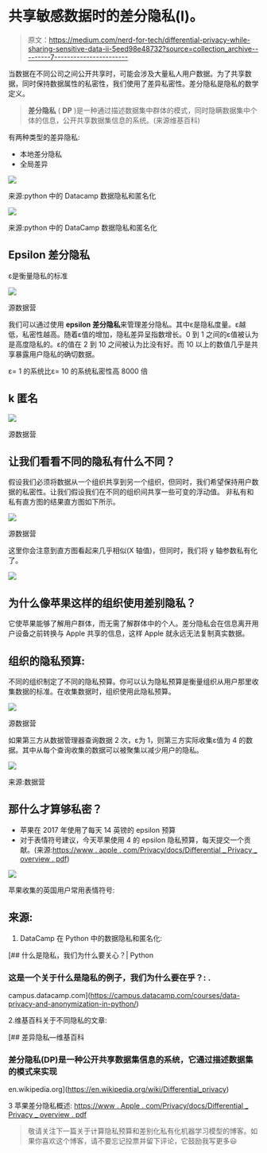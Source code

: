 # 共享敏感数据时的差分隐私(I)。

> 原文：<https://medium.com/nerd-for-tech/differential-privacy-while-sharing-sensitive-data-ii-5eed98e48732?source=collection_archive---------7----------------------->

当数据在不同公司之间公开共享时，可能会涉及大量私人用户数据。为了共享数据，同时保持数据属性的私密性，我们使用了差异私密性。差分隐私是隐私的数学定义。

> **差分隐私** ( **DP** )是一种通过描述数据集中群体的模式，同时隐瞒数据集中个体的信息，公开共享数据集信息的系统。(来源维基百科)

有两种类型的差异隐私:

*   本地差分隐私
*   全局差异

![](img/947887b526a1d9668d248cd0b48114e9.png)

来源:python 中的 Datacamp 数据隐私和匿名化

![](img/3655a641d5771de1e897cdaa1a846fdf.png)

来源:python 中的 DataCamp 数据隐私和匿名化

## Epsilon 差分隐私

ε是衡量隐私的标准

![](img/3ecb65f48f2f0942e1abef60d3c85fc9.png)

源数据营

我们可以通过使用 **epsilon 差分隐私**来管理差分隐私。其中ε是隐私度量。ε越低，私密性越高。随着ε值的增加，隐私差异呈指数增长。0 到 1 之间的ε值被认为是高度隐私的。ε的值在 2 到 10 之间被认为比没有好。而 10 以上的数值几乎是共享暴露用户隐私的确切数据。

ε= 1 的系统比ε= 10 的系统私密性高 8000 倍

## k 匿名

![](img/333a36f50b413a20a6f0df522552f7d4.png)

源数据营

## 让我们看看不同的隐私有什么不同？

假设我们必须将数据从一个组织共享到另一个组织，但同时，我们希望保持用户数据的私密性。让我们假设我们在不同的组织间共享一些可变的浮动值。
非私有和私有直方图的结果直方图如下所示。

![](img/805dc6461d42f0cf994449d02bb77ac2.png)

源数据营

这里你会注意到直方图看起来几乎相似(X 轴值)，但同时，我们将 y 轴参数私有化了。

![](img/c6479444e96579d44a1bd2f9aa05cac9.png)

## 为什么像苹果这样的组织使用差别隐私？

它使苹果能够了解用户群体，而无需了解群体中的个人。差分隐私会在信息离开用户设备之前转换与 Apple 共享的信息，这样 Apple 就永远无法复制真实数据。

## 组织的隐私预算:

不同的组织制定了不同的隐私预算。你可以认为隐私预算是衡量组织从用户那里收集数据的标准。在收集数据时，组织使用此隐私预算。

![](img/9d2732e77581e63897967366c79e6df9.png)

源数据营

如果第三方从数据管理器查询数据 2 次，ε为 1，则第三方实际收集ε值为 4 的数据。其中从每个查询收集的数据可以被聚集以减少用户的隐私。

![](img/4b9b6cbbe45e8aba0c28f58456e352a6.png)

来源:数据营

## 那什么才算够私密？

*   苹果在 2017 年使用了每天 14 英镑的 epsilon 预算
*   对于表情符号建议，今天苹果使用 4 的 epsilon 隐私预算，每天提交一个贡献。(来源:[https://www . apple . com/Privacy/docs/Differential _ Privacy _ overview . pdf](https://www.apple.com/privacy/docs/Differential_Privacy_Overview.pdf))

![](img/5a1fc4e5560ce29f9cee5b611efd0f56.png)

苹果收集的英国用户常用表情符号:

## 来源:

1.  DataCamp 在 Python 中的数据隐私和匿名化:

[](https://campus.datacamp.com/courses/data-privacy-and-anonymization-in-python/) [## 什么是隐私，我们为什么要关心？| Python

### 这是一个关于什么是隐私的例子，我们为什么要在乎？: .

campus.datacamp.com](https://campus.datacamp.com/courses/data-privacy-and-anonymization-in-python/) 

2.维基百科关于不同隐私的文章:

 [## 差异隐私—维基百科

### 差分隐私(DP)是一种公开共享数据集信息的系统，它通过描述数据集的模式来实现

en.wikipedia.org](https://en.wikipedia.org/wiki/Differential_privacy) 

3 苹果差分隐私概述:
[https://www . Apple . com/Privacy/docs/Differential _ Privacy _ overview . pdf](https://www.apple.com/privacy/docs/Differential_Privacy_Overview.pdf)

> 敬请关注下一篇关于计算隐私预算和差别化私有化机器学习模型的博客。如果你喜欢这个博客，请不要忘记投票并留下评论，它鼓励我写更多😃